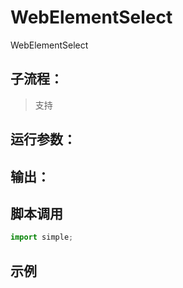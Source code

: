 # WebElementSelect 
WebElementSelect

## 子流程：
> 支持


## 运行参数：




## 输出：



## 脚本调用

```python
import simple;

```

## 示例
